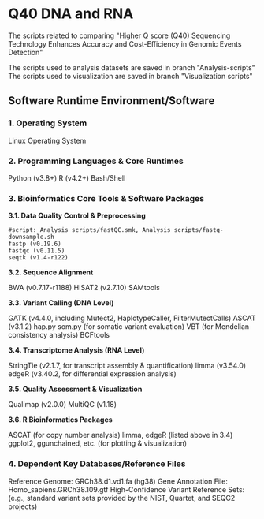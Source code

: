 # Q40 DNA and RNA
The scripts related to comparing "Higher Q score (Q40) Sequencing Technology Enhances Accuracy and Cost-Efficiency in Genomic Events Detection"

The scripts used to analysis datasets are saved in branch "Analysis-scripts"
The scripts used to visualization are saved in branch "Visualization scripts"

## Software Runtime Environment/Software

### 1. Operating System

Linux Operating System
### 2. Programming Languages & Core Runtimes

Python (v3.8+)
R (v4.2+)
Bash/Shell
### 3. Bioinformatics Core Tools & Software Packages

**3.1. Data Quality Control & Preprocessing**
```
#script: Analysis scripts/fastQC.smk, Analysis scripts/fastq-downsample.sh
fastp (v0.19.6)
fastqc (v0.11.5)
seqtk (v1.4-r122)
```


**3.2. Sequence Alignment**

BWA (v0.7.17-r1188)
HISAT2 (v2.7.10)
SAMtools

**3.3. Variant Calling (DNA Level)**

GATK (v4.4.0, including Mutect2, HaplotypeCaller, FilterMutectCalls)
ASCAT (v3.1.2)
hap.py
som.py (for somatic variant evaluation)
VBT (for Mendelian consistency analysis)
BCFtools

**3.4. Transcriptome Analysis (RNA Level)**

StringTie (v2.1.7, for transcript assembly & quantification)
limma (v3.54.0)
edgeR (v3.40.2, for differential expression analysis)

**3.5. Quality Assessment & Visualization**

Qualimap (v2.0.0)
MultiQC (v1.18)

**3.6. R Bioinformatics Packages**

ASCAT (for copy number analysis)
limma, edgeR (listed above in 3.4)
ggplot2, ggunchained, etc. (for plotting & visualization)
### 4. Dependent Key Databases/Reference Files

Reference Genome: GRCh38.d1.vd1.fa (hg38)
Gene Annotation File: Homo_sapiens.GRCh38.109.gtf
High-Confidence Variant Reference Sets: (e.g., standard variant sets provided by the NIST, Quartet, and SEQC2 projects)

